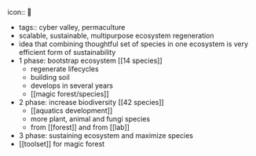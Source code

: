 icon:: 🪷

- tags:: cyber valley, permaculture
- scalable, sustainable, multipurpose ecosystem regeneration
- idea that combining thoughtful set of species in one ecosystem is very efficient form of sustainability
- 1 phase: bootstrap ecosystem [[14 species]]
	- regenerate lifecycles
	- building soil
	- develops in several years
	- [[magic forest/species]]
- 2 phase: increase biodiversity [[42 species]]
	- [[aquatics development]]
	- more plant, animal and fungi species
	- from [[forest]] and from [[lab]]
- 3 phase: sustaining ecosystem and maximize species
- [[toolset]] for magic forest